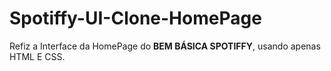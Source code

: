 # Spotiffy-UI-Clone-HomePage
<p>Refiz a Interface da HomePage do <strong>BEM BÁSICA SPOTIFFY</strong>, usando apenas HTML E CSS. </p>
